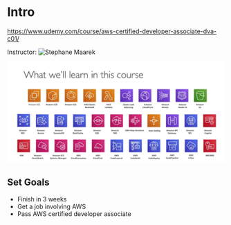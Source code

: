 # Intro

https://www.udemy.com/course/aws-certified-developer-associate-dva-c01/

Instructor: ![Stephane Maarek](https://www.udemy.com/user/stephane-maarek/)

![Topics Covered](../images/topics-covered.png)

## Set Goals
- Finish in 3 weeks
- Get a job involving AWS
- Pass AWS certified developer associate

